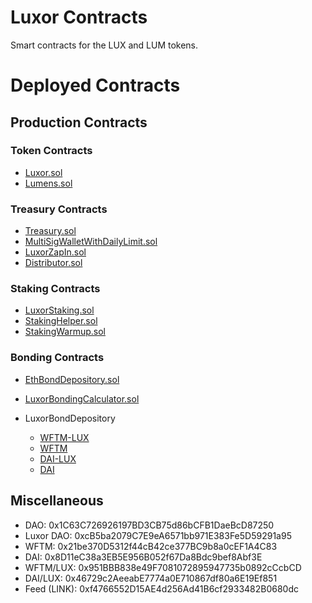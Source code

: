 # Luxor Contracts
Smart contracts for the LUX and LUM tokens.

# Deployed Contracts

## Production Contracts

### Token Contracts
- [Luxor.sol](https://ftmscan.com/address/0x6671E20b83Ba463F270c8c75dAe57e3Cc246cB2b#code)
- [Lumens.sol](https://ftmscan.com/address/0x4290b33158F429F40C0eDc8f9b9e5d8C5288800c#code)

### Treasury Contracts
- [Treasury.sol](https://ftmscan.com/address/0xDF2A28Cc2878422354A93fEb05B41Bd57d71DB24#code)
- [MultiSigWalletWithDailyLimit.sol](https://ftmscan.com/address/0x6E1CdefAcFB1B7468537E6286E4Fc3B6D6235c9c#code)
- [LuxorZapIn.sol](https://ftmscan.com/address/0x34473F7aCEFF5b258a26eCaB8E7134d2762414ea#code)
- [Distributor.sol](https://ftmscan.com/address/0x032f6db264E78885E156F04564344F4c1C59101f#code)

### Staking Contracts
- [LuxorStaking.sol](https://ftmscan.com/address/0xf3F0BCFd430085e198466cdCA4Db8C2Af47f0802#code)
- [StakingHelper.sol](https://ftmscan.com/address/0x49a359BB873E4DfC9B07b3E32ee404c4e8ED14e7#code)
- [StakingWarmup.sol](https://ftmscan.com/address/0x2B6Fe815F3D0b8C13E8F908A2501cdDC23D4Ed48#code)

### Bonding Contracts
- [EthBondDepository.sol](https://ftmscan.com/address/0x376969e00621Ebf685fC3D1F216C00d19B162923#code)
- [LuxorBondingCalculator.sol](https://ftmscan.com/address/0x6e2bd6d4654226C752A0bC753A3f9Cd6F569B6cB#code)

- LuxorBondDepository
    - [WFTM-LUX](https://ftmscan.com/address/0x6fB6368e59621eD69639a44C7b39930780cCCE51#code)
    - [WFTM](https://ftmscan.com/address/0x60509400CFC30f3F468630EfD8bB08D864564D72#code)
    - [DAI-LUX](https://ftmscan.com/address/0x194C771f142751A0368aE9E92dC4eF7E0B5327D5#code)
    - [DAI](https://ftmscan.com/address/0xCf994423b39A6991e82443a8011Bf6749e19434b#code)
    <!-- - [DAI](https://ftmscan.com/address/0x4D30bF2166B2F4eB61913Bdff00d67D8BA0657E1#code) -->




## Miscellaneous
- DAO: 0x1C63C726926197BD3CB75d86bCFB1DaeBcD87250
- Luxor DAO: 0xcB5ba2079C7E9eA6571bb971E383Fe5D59291a95
- WFTM: 0x21be370D5312f44cB42ce377BC9b8a0cEF1A4C83
- DAI: 0x8D11eC38a3EB5E956B052f67Da8Bdc9bef8Abf3E
- WFTM/LUX: 0x951BBB838e49F7081072895947735b0892cCcbCD
- DAI/LUX: 0x46729c2AeeabE7774a0E710867df80a6E19Ef851
- Feed (LINK): 0xf4766552D15AE4d256Ad41B6cf2933482B0680dc
